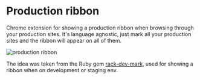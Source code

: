 # Production ribbon

Chrome extension for showing a production ribbon when browsing through your production sites.
It's language agnostic, just mark all your production sites and the ribbon will appear on all of them.

![production ribbon](http://i.imgur.com/I0ON35t.png)

The idea was taken from the Ruby gem [rack-dev-mark](https://github.com/dtaniwaki/rack-dev-mark), used for showing a ribbon when on development or staging env.
